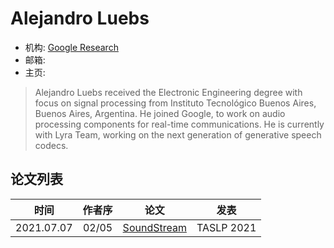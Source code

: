 # Alejandro Luebs

- 机构: [Google Research](../Institutions/Google.md)
- 邮箱:
- 主页:

> Alejandro Luebs received the Electronic Engineering degree with focus on signal processing from Instituto Tecnológico Buenos Aires, Buenos Aires, Argentina. He joined Google, to work on audio processing components for real-time communications. He is currently with Lyra Team, working on the next generation of generative speech codecs.

## 论文列表

| 时间 | 作者序 | 论文 | 发表 |
|:-:|:-:|---|---|
| 2021.07.07 | 02/05 | [SoundStream](../Models/Speech_Neural_Codec/2021.07.07_SoundStream.md) | TASLP 2021 |